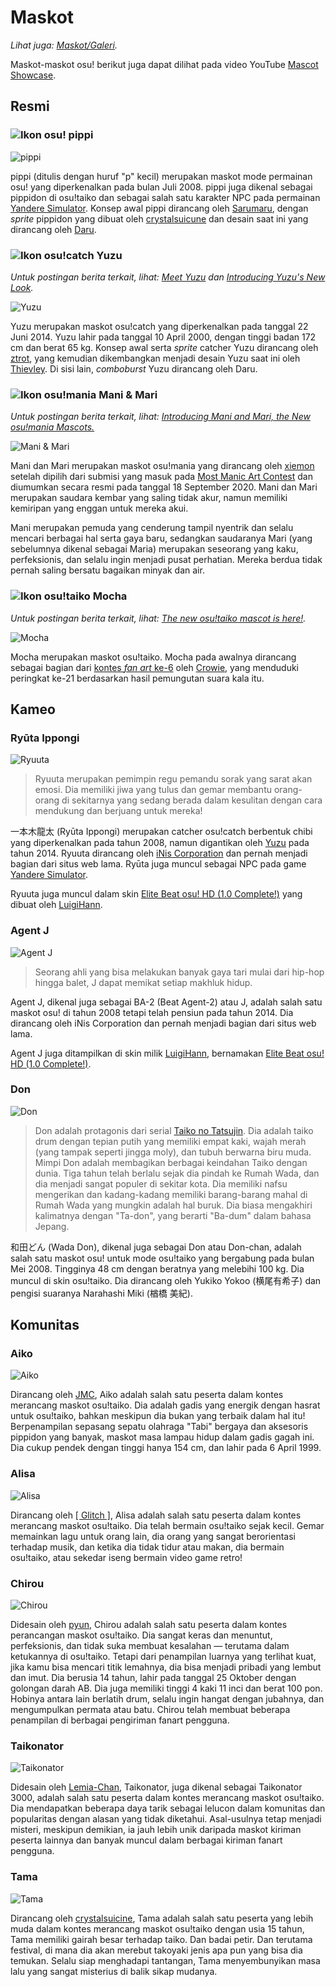 # Maskot

*Lihat juga: [Maskot/Galeri](/wiki/Mascots/Gallery).*

Maskot-maskot osu! berikut juga dapat dilihat pada video YouTube [Mascot Showcase](https://youtu.be/mJF2cAs_MrI).

## Resmi

### ![Ikon osu!](/wiki/shared/mode/osu.png) pippi

![pippi](img/pippi.png "pippi")

pippi (ditulis dengan huruf "p" kecil) merupakan maskot mode permainan osu! yang diperkenalkan pada bulan Juli 2008. pippi juga dikenal sebagai pippidon di osu!taiko dan sebagai salah satu karakter NPC pada permainan [Yandere Simulator](https://yanderesimulator.com). Konsep awal pippi dirancang oleh [Sarumaru](https://osu.ppy.sh/users/9427), dengan *sprite* pippidon yang dibuat oleh [crystalsuicune](https://osu.ppy.sh/users/9974) dan desain saat ini yang dirancang oleh [Daru](https://osu.ppy.sh/users/32480).

### ![Ikon osu!catch](/wiki/shared/mode/catch.png) Yuzu

*Untuk postingan berita terkait, lihat: [Meet Yuzu](https://osu.ppy.sh/home/news/2014-06-21-meet-yuzu) dan [Introducing Yuzu's New Look](https://osu.ppy.sh/home/news/2019-01-09-introducing-yuzu).*

![Yuzu](img/Yuzu.png "Yuzu")

Yuzu merupakan maskot osu!catch yang diperkenalkan pada tanggal 22 Juni 2014. Yuzu lahir pada tanggal 10 April 2000, dengan tinggi badan 172 cm dan berat 65 kg. Konsep awal serta *sprite* catcher Yuzu dirancang oleh [ztrot](https://osu.ppy.sh/users/6347), yang kemudian dikembangkan menjadi desain Yuzu saat ini oleh [Thievley](https://osu.ppy.sh/users/4717672). Di sisi lain, *comboburst* Yuzu dirancang oleh Daru.

### ![Ikon osu!mania](/wiki/shared/mode/mania.png) Mani & Mari

*Untuk postingan berita terkait, lihat: [Introducing Mani and Mari, the New osu!mania Mascots.](https://osu.ppy.sh/home/news/2020-09-17-introducing-mani-mari-osumania)*

![Mani & Mari](https://assets.ppy.sh/media/mari-mani/wiki-key-condensed.png "Mani & Mari")

Mani dan Mari merupakan maskot osu!mania yang dirancang oleh [xiemon](https://osu.ppy.sh/users/5203667) setelah dipilih dari submisi yang masuk pada [Most Manic Art Contest](https://osu.ppy.sh/community/contests/80) dan diumumkan secara resmi pada tanggal 18 September 2020. Mani dan Mari merupakan saudara kembar yang saling tidak akur, namun memiliki kemiripan yang enggan untuk mereka akui.

Mani merupakan pemuda yang cenderung tampil nyentrik dan selalu mencari berbagai hal serta gaya baru, sedangkan saudaranya Mari (yang sebelumnya dikenal sebagai Maria) merupakan seseorang yang kaku, perfeksionis, dan selalu ingin menjadi pusat perhatian. Mereka berdua tidak pernah saling bersatu bagaikan minyak dan air.

### ![Ikon osu!taiko](/wiki/shared/mode/taiko.png) Mocha

*Untuk postingan berita terkait, lihat: [The new osu!taiko mascot is here!](https://osu.ppy.sh/home/news/2017-05-25-the-new-osutaiko-mascot-is-here).*

![Mocha](img/Mocha.png "Mocha")

Mocha merupakan maskot osu!taiko. Mocha pada awalnya dirancang sebagai bagian dari [kontes *fan art* ke-6](https://osu.ppy.sh/community/contests/2) oleh [Crowie](https://osu.ppy.sh/users/6894067), yang menduduki peringkat ke-21 berdasarkan hasil pemungutan suara kala itu.

## Kameo

### Ryūta Ippongi

![Ryuuta](img/Ryuuta.png "Ryuuta")

> Ryuuta merupakan pemimpin regu pemandu sorak yang sarat akan emosi. Dia memiliki jiwa yang tulus dan gemar membantu orang-orang di sekitarnya yang sedang berada dalam kesulitan dengan cara mendukung dan berjuang untuk mereka!

一本木龍太 (Ryūta Ippongi) merupakan catcher osu!catch berbentuk chibi yang diperkenalkan pada tahun 2008, namun digantikan oleh [Yuzu](#yuzu) pada tahun 2014. Ryuuta dirancang oleh [iNis Corporation](https://en.wikipedia.org/wiki/INiS) dan pernah menjadi bagian dari situs web lama. Ryūta juga muncul sebagai NPC pada game [Yandere Simulator](https://yanderesimulator.com).

Ryuuta juga muncul dalam skin [Elite Beat osu! HD (1.0 Complete!)](https://osu.ppy.sh/community/forums/topics/190357/) yang dibuat oleh [LuigiHann](https://osu.ppy.sh/users/1079).

### Agent J

![Agent J](img/Agent_J.png "Agent J")

> Seorang ahli yang bisa melakukan banyak gaya tari mulai dari hip-hop hingga balet, J dapat memikat setiap makhluk hidup.

Agent J, dikenal juga sebagai BA-2 (Beat Agent-2) atau J, adalah salah satu maskot osu! di tahun 2008 tetapi telah pensiun pada tahun 2014. Dia dirancang oleh iNis Corporation dan pernah menjadi bagian dari situs web lama.

Agent J juga ditampilkan di skin milik [LuigiHann](https://osu.ppy.sh/users/1079), bernamakan [Elite Beat osu! HD (1.0 Complete!)](https://osu.ppy.sh/community/forums/topics/190357/).

### Don

![Don](img/Don.png "Don")

> Don adalah protagonis dari serial [Taiko no Tatsujin](https://en.wikipedia.org/wiki/Taiko_no_Tatsujin). Dia adalah taiko drum dengan tepian putih yang memiliki empat kaki, wajah merah (yang tampak seperti jingga moly), dan tubuh berwarna biru muda. Mimpi Don adalah membagikan berbagai keindahan Taiko dengan dunia. Tiga tahun telah berlalu sejak dia pindah ke Rumah Wada, dan dia menjadi sangat populer di sekitar kota. Dia memiliki nafsu mengerikan dan kadang-kadang memiliki barang-barang mahal di Rumah Wada yang mungkin adalah hal buruk. Dia biasa mengakhiri kalimatnya dengan "Ta-don", yang berarti "Ba-dum" dalam bahasa Jepang.

和田どん (Wada Don), dikenal juga sebagai Don atau Don-chan, adalah salah satu maskot osu! untuk mode osu!taiko yang bergabung pada bulan Mei 2008. Tingginya 48 cm dengan beratnya yang melebihi 100 kg. Dia muncul di skin osu!taiko. Dia dirancang oleh Yukiko Yokoo (横尾有希子) dan pengisi suaranya Narahashi Miki (楢橋 美紀).

## Komunitas

### Aiko

![Aiko](img/Aiko.png "Aiko")

Dirancang oleh [JMC](https://osu.ppy.sh/users/774010), Aiko adalah salah satu peserta dalam kontes merancang maskot osu!taiko. Dia adalah gadis yang energik dengan hasrat untuk osu!taiko, bahkan meskipun dia bukan yang terbaik dalam hal itu! Berpenampilan sepasang sepatu olahraga "Tabi" bergaya dan aksesoris pippidon yang banyak, maskot masa lampau hidup dalam gadis gagah ini. Dia cukup pendek dengan tinggi hanya 154 cm, dan lahir pada 6 April 1999.

### Alisa

![Alisa](img/Alisa.png "Alisa")

Dirancang oleh [\[ Glitch \]](https://osu.ppy.sh/users/3781400), Alisa adalah salah satu peserta dalam kontes merancang maskot osu!taiko. Dia telah bermain osu!taiko sejak kecil. Gemar memainkan lagu untuk orang lain, dia orang yang sangat berorientasi terhadap musik, dan ketika dia tidak tidur atau makan, dia bermain osu!taiko, atau sekedar iseng bermain video game retro!

### Chirou

![Chirou](img/Chirou.png "Chirou")

Didesain oleh [pyun](https://osu.ppy.sh/users/981534), Chirou adalah salah satu peserta dalam kontes perancangan maskot osu!taiko. Dia sangat keras dan menuntut, perfeksionis, dan tidak suka membuat kesalahan — terutama dalam ketukannya di osu!taiko. Tetapi dari penampilan luarnya yang terlihat kuat, jika kamu bisa mencari titik lemahnya, dia bisa menjadi pribadi yang lembut dan imut. Dia berusia 14 tahun, lahir pada tanggal 25 Oktober dengan golongan darah AB. Dia juga memiliki tinggi 4 kaki 11 inci dan berat 100 pon. Hobinya antara lain berlatih drum, selalu ingin hangat dengan jubahnya, dan mengumpulkan permata atau batu. Chirou telah membuat beberapa penampilan di berbagai pengiriman fanart pengguna.

### Taikonator

![Taikonator](img/Taikonator.png "Taikonator")

Didesain oleh [Lemia-Chan](https://osu.ppy.sh/users/8506749), Taikonator, juga dikenal sebagai Taikonator 3000, adalah salah satu peserta dalam kontes merancang maskot osu!taiko. Dia mendapatkan beberapa daya tarik sebagai lelucon dalam komunitas dan popularitas dengan alasan yang tidak diketahui. Asal-usulnya tetap menjadi misteri, meskipun demikian, ia jauh lebih unik daripada maskot kiriman peserta lainnya dan banyak muncul dalam berbagai kiriman fanart pengguna.

### Tama

![Tama](img/Tama.png "Tama")

Dirancang oleh [crystalsuicine](https://osu.ppy.sh/users/9974), Tama adalah salah satu peserta yang lebih muda dalam kontes merancang maskot osu!taiko dengan usia 15 tahun, Tama memiliki gairah besar terhadap taiko. Dan badai petir. Dan terutama festival, di mana dia akan merebut takoyaki jenis apa pun yang bisa dia temukan. Selalu siap menghadapi tantangan, Tama menyembunyikan masa lalu yang sangat misterius di balik sikap mudanya.
